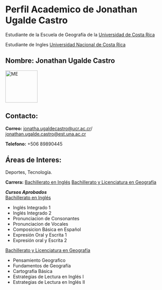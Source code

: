 # Perfil Academico de Jonathan Ugalde Castro
Estudiante de la Escuela de Geografía de la [Universidad de Costa Rica](https://www.ucr.ac.cr/)  

Estudiante de Ingles [Universidad Nacional de Costa Rica](https://www.una.ac.cr/)


## **Nombre:** Jonathan Ugalde Castro

<img src="https://pbs.twimg.com/profile_images/1405415760143523841/lsu0-u0__400x400.jpg" alt="ME" width="100" height="100"> 



## **Contacto:**  
**Correo:** jonatha.ugaldecastro@ucr.ac.cr/ jonathan.ugalde.castro@est.una.ac.cr

**Telefono:**
+506 89890445

## **Áreas de Interes:**
Deportes, Tecnología.

**Carrera:**
[Bachillerato en Inglés](https://www.carreras.una.ac.cr/ingles/)
[Bachillerato y Licenciatura en Geografía](https://geografia.fcs.ucr.ac.cr/index.php/estudiantes/pregrado/plan-de-estudios)

**_Cursos Aprobados_**  
[Bachillerato en Inglés](https://www.carreras.una.ac.cr/ingles/)  
- Inglés Integrado 1  
- Inglés Integrado 2  
- Pronunciacion de Consonantes 
- Pronunciacion de Vocales
- Composicion Básica en Español  
- Expresión Oral y Escrita 1  
- Expresión oral y Escrita 2  

[Bachillerato y Licenciatura en Geografía](https://geografia.fcs.ucr.ac.cr/index.php/estudiantes/pregrado/plan-de-estudios)  
- Pensamiento Geografico  
- Fundamentos de Geografía 
- Cartografia Básica
- Estrategias de Lectura en Inglés I  
- Estrategias de Lectura en Inglés II



